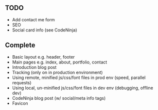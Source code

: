 ## TODO

- Add contact me form
- SEO
- Social card info (see CodeNinja)

## Complete

- Basic layout e.g. header, footer
- Main pages e.g. index, about, portfolio, contact
- Introduction blog post
- Tracking (only on in production environment)
- Using remote, minified js/css/font files in prod env (speed, parallel requests)
- Using local, un-minified js/css/font files in dev env (debugging, offline dev)
- CodeNinja blog post (w/ social/meta info tags)
- Favicon
